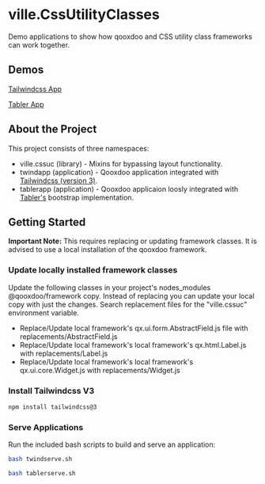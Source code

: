 # ville.CssUtilityClasses

Demo applications to show how qooxdoo and CSS utility class frameworks can work together.

## Demos

[Tailwindcss App](https://sqville.github.io/ville.CssUtilityClasses/published/tailwindapp/)

[Tabler App](https://sqville.github.io/ville.CssUtilityClasses/published/tablerapp/)

## About the Project

This project consists of three namespaces:

* ville.cssuc (library) - Mixins for bypassing layout functionality.
* twindapp (application) - Qooxdoo application integrated with [Tailwindcss (version 3)](https://v3.tailwindcss.com/).
* tablerapp (application) - Qooxdoo applicaion loosly integrated with [Tabler's](https://docs.tabler.io/ui/getting-started/installation) bootstrap implementation.

## Getting Started

**Important Note:** This requires replacing or updating framework classes. It is advised to use a local installation of the qooxdoo framework.

### Update locally installed framework classes

Update the following classes in your project's nodes_modules @qooxdoo/framework copy. Instead of replacing you can update your local copy with just the changes. Search replacement files for the "ville.cssuc" environment variable.

* Replace/Update local framework's qx.ui.form.AbstractField.js file with replacements/AbstractField.js
* Replace/Update local framework's local framework's qx.html.Label.js with replacements/Label.js
* Replace/Update local framework's local framework's qx.ui.core.Widget.js with replacements/Widget.js

### Install Tailwindcss V3

```sh
npm install tailwindcss@3
```

### Serve Applications

Run the included bash scripts to build and serve an application:

```sh
bash twindserve.sh
```

```sh
bash tablerserve.sh
```
